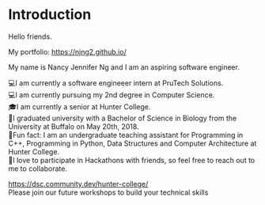 # Introduction

Hello friends. 

My portfolio: https://njng2.github.io/

My name is Nancy Jennifer Ng and I am an aspiring software engineer.

💻I am currently a software engineeer intern at PruTech Solutions.  
💻I am currently pursuing my 2nd degree in Computer Science.   
🎓I am currently a senior at Hunter College.  
🔬I graduated university with a Bachelor of Science in Biology from the University at Buffalo on May 20th, 2018.  
🌟Fun fact: I am an undergraduate teaching assistant for Programming in C++, Programming in Python, Data Structures and Computer Architecture at Hunter College.  
🌟I love to participate in Hackathons with friends, so feel free to reach out to me to collaborate.  




https://dsc.community.dev/hunter-college/  
Please join our future workshops to build your technical skills


